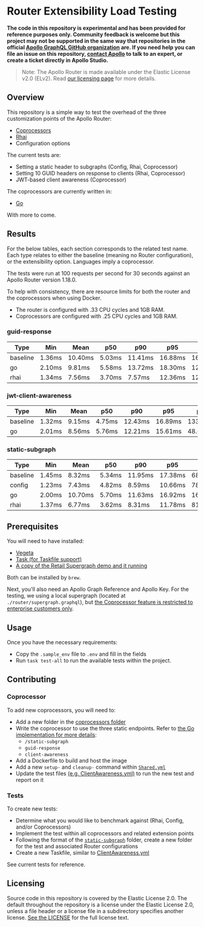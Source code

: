 # Router Extensibility Load Testing

**The code in this repository is experimental and has been provided for reference purposes only. Community feedback is welcome but this project may not be supported in the same way that repositories in the official [Apollo GraphQL GitHub organization](https://github.com/apollographql) are. If you need help you can file an issue on this repository, [contact Apollo](https://www.apollographql.com/contact-sales) to talk to an expert, or create a ticket directly in Apollo Studio.**

> Note: The Apollo Router is made available under the Elastic License v2.0 (ELv2).
> Read [our licensing page](https://www.apollographql.com/docs/resources/elastic-license-v2-faq/) for more details.

## Overview

This repository is a simple way to test the overhead of the three customization points of the Apollo Router: 

* [Coprocessors](https://www.apollographql.com/docs/router/customizations/coprocessor)
* [Rhai](https://www.apollographql.com/docs/router/customizations/rhai)
* Configuration options

The current tests are: 

* Setting a static header to subgraphs (Config, Rhai, Coprocessor)
* Setting 10 GUID headers on response to clients (Rhai, Coprocessor)
* JWT-based client awareness (Coprocessor)

The coprocessors are currently written in: 
* [Go](./coprocessors/go/)

With more to come.

## Results

For the below tables, each section corresponds to the related test name. Each type relates to either the baseline (meaning no Router configuration), or the extensibility option. Languages imply a coprocessor. 

The tests were run at 100 requests per second for 30 seconds against an Apollo Router version 1.18.0. 

To help with consistency, there are resource limits for both the router and the coprocessors when using Docker. 

* The router is configured with .33 CPU cycles and 1GB RAM.
* Coprocessors are configured with .25 CPU cycles and 1GB RAM. 


### guid-response

| Type     | Min    | Mean    | p50    | p90     | p95     | p99      | Max      |
| -------- | ------ | ------- | ------ | ------- | ------- | -------- | -------- |
| baseline | 1.36ms | 10.40ms | 5.03ms | 11.41ms | 16.88ms | 163.76ms | 656.39ms |
| go       | 2.10ms | 9.81ms  | 5.58ms | 13.72ms | 18.30ms | 120.42ms | 398.76ms |
| rhai     | 1.34ms | 7.56ms  | 3.70ms | 7.57ms  | 12.36ms | 122.52ms | 455.06ms |

### jwt-client-awareness

| Type     | Min    | Mean   | p50    | p90     | p95     | p99      | Max      |
| -------- | ------ | ------ | ------ | ------- | ------- | -------- | -------- |
| baseline | 1.32ms | 9.15ms | 4.75ms | 12.43ms | 16.89ms | 133.67ms | 439.93ms |
| go       | 2.01ms | 8.56ms | 5.76ms | 12.21ms | 15.61ms | 48.62ms  | 300.25ms |

### static-subgraph

| Type     | Min    | Mean    | p50    | p90     | p95     | p99      | Max      |
| -------- | ------ | ------- | ------ | ------- | ------- | -------- | -------- |
| baseline | 1.45ms | 8.32ms  | 5.34ms | 11.95ms | 17.38ms | 68.28ms  | 305.95ms |
| config   | 1.23ms | 7.43ms  | 4.82ms | 8.59ms  | 10.66ms | 78.89ms  | 380.00ms |
| go       | 2.00ms | 10.70ms | 5.70ms | 11.63ms | 16.92ms | 165.81ms | 504.05ms |
| rhai     | 1.37ms | 6.77ms  | 3.62ms | 8.31ms  | 11.78ms | 81.23ms  | 426.96ms |

## Prerequisites

You will need to have installed:

* [Vegeta](https://github.com/tsenart/vegeta)
* [Task (for Taskfile support)](https://github.com/go-task/task)
* [A copy of the Retail Supergraph demo and it running](https://github.com/apollosolutions/retail-supergraph)

Both can be installed by `brew`.

Next, you'll also need an Apollo Graph Reference and Apollo Key. For the testing, we using a local supergraph (located at `./router/supergraph.graphql`), but [the Coprocessor feature is restricted to enterprise customers only](https://www.apollographql.com/docs/router/customizations/coprocessor). 

## Usage

Once you have the necessary requirements: 

* Copy the `.sample_env` file to `.env` and fill in the fields
* Run `task test-all` to run the available tests within the project. 

## Contributing

### Coprocessor

To add new coprocessors, you will need to:
- Add a new folder in the [coprocessors folder](./coprocessors/)
- Write the coprocessor to use the three static endpoints. Refer to [the Go implementation for more details](./coprocessors/go/main.go): 
  - `/static-subgraph`
  - `guid-response`
  - `client-awareness`
- Add a Dockerfile to build and host the image
- Add a new `setup-` and `cleanup-` command within [`Shared.yml`](./Shared.yml)
- Update the test files [(e.g. ClientAwareness.yml)](./ClientAwareness.yml) to run the new test and report on it

### Tests

To create new tests: 

- Determine what you would like to benchmark against (Rhai, Config, and/or Coprocessors)
- Implement the test within all coprocessors and related extension points 
- Following the format of the [`static-subgraph`](./tests/static-subgraph/) folder, create a new folder for the test and associated Router configurations
- Create a new Taskfile, similar to [ClientAwareness.yml](./ClientAwareness.yml)

See current tests for reference.

## Licensing

Source code in this repository is covered by the Elastic License 2.0. The
default throughout the repository is a license under the Elastic License 2.0,
unless a file header or a license file in a subdirectory specifies another
license. [See the LICENSE](./LICENSE) for the full license text.